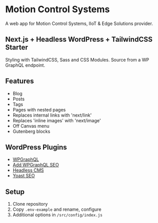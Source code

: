 # Motion Control Systems

A web app for Motion Control Systems, IIoT & Edge Solutions provider.

## Next.js + Headless WordPress + TailwindCSS Starter

Styling with TailwindCSS, Sass and CSS Modules.
Source from a WP GraphQL endpoint.

## Features

- Blog
- Posts
- Tags
- Pages with nested pages
- Replaces internal links with 'next/link'
- Replaces 'inline images' with 'next/image'
- Off Canvas menu
- Gutenberg blocks

## WordPress Plugins

- [WPGraphQL](https://wordpress.org/plugins/wp-graphql/)
- [Add WPGraphQL SEO](https://wordpress.org/plugins/add-wpgraphql-seo/)
- [Headless CMS](https://wordpress.org/plugins/headless-cms/)
- [Yoast SEO](https://wordpress.org/plugins/wordpress-seo/)

## Setup

1. Clone repository
2. Copy `.env-example` and rename, configure
3. Additional options in `/src/config/index.js`
